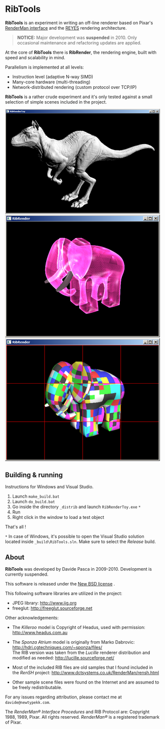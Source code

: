 RibTools
========

**RibTools** is an experiment in writing an off-line renderer based on Pixar's [RenderMan interface] and the [REYES] rendering architecture.

> **NOTICE:** Major development was **suspended** in 2010. Only occasional maintenance and refactoring updates are applied.

[RenderMan interface]: http://en.wikipedia.org/wiki/RenderMan_Interface_Specification
[REYES]: http://en.wikipedia.org/wiki/Reyes_rendering

At the core of **RibTools** there is **RibRender**, the rendering engine, built with speed and scalability in mind.

Parallelism is implemented at all levels:
* Instruction level (adaptive N-way SIMD)
* Many-core hardware (multi-threading)
* Network-distributed rendering (custom protocol over TCP/IP)

**RibTools** is a rather crude experiment and it's only tested against a small selection of simple scenes included in the project.

![Killeroo displaced](docs/progress/2010-01-26_killeroo_properly_displaced.png)
![Elephant additive](docs/progress/2009-12-15_elephant_funky_translucency.png)
![Elephant buckets](docs/progress/RibRender-elephant-color-coded-grids-bucketed.png)

Building & running
------------------

Instructions for Windows and Visual Studio.

1. Launch `make_build.bat`
2. Launch `do_build.bat`
3. Go inside the directory `_distrib` and launch `RibRenderToy.exe` `*`
4. Run
5. Right click in the window to load a test object

That's all !

`*` In case of Windows, it's possible to open the Visual Studio solution located inside `_build\RibTools.sln`.
Make sure to select the *Release* build.

About
-----

**RibTools** was developed by Davide Pasca in 2009-2010. Development is currently suspended.

This software is released under the [New BSD license](http://www.opensource.org/licenses/bsd-license.php) .

This following software libraries are utilized in the project:

* JPEG library: http://www.ijg.org
* freeglut: http://freeglut.sourceforge.net

Other acknowledgements:

* The *Killeroo* model is Copyright of Headus, used with
permission: http://www.headus.com.au

* The *Sponza Atrium*  model is originally from Marko Dabrovic: http://hdri.cgtechniques.com/~sponza/files/ \
The RIB version was taken from the *Lucille* renderer
 distribution and modified as needed: http://lucille.sourceforge.net/

* Most of the included RIB files are old samples that I found included in the *RenSH*
 project: http://www.dctsystems.co.uk/RenderMan/rensh.html

* Other sample scene files were found on the Internet and are assumed to be freely
redistributable.

For any issues regarding attribution, please contact me at `davide@newtypekk.com`.

The *RenderMan&reg; Interface Procedures* and RIB Protocol are: Copyright 1988, 1989,
Pixar. All rights reserved. *RenderMan&reg;* is a registered trademark of Pixar.

